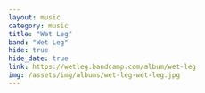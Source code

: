 ```yaml
---
layout: music
category: music
title: "Wet Leg"
band: "Wet Leg"
hide: true
hide_date: true
link: https://wetleg.bandcamp.com/album/wet-leg
img: /assets/img/albums/wet-leg-wet-leg.jpg
---
```



